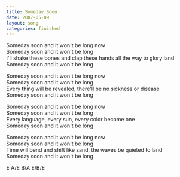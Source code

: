 ```yaml
---
title: Someday Soon
date: 2007-05-09
layout: song
categories: finished
---
```

Someday soon and it won't be long now  
Someday soon and it won't be long  
I'll shake these bones and clap these hands all the way to glory land  
Someday soon and it won't be long

Someday soon and it won't be long now  
Someday soon and it won't be long  
Every thing will be revealed, there'll be no sickness or disease  
Someday soon and it won't be long

Someday soon and it won't be long now  
Someday soon and it won't be long  
Every language, every sun, every color become one  
Someday soon and it won't be long

Someday soon and it won't be long now  
Someday soon and it won't be long  
Time will bend and shift like sand, the waves be quieted to land  
Someday soon and it won't be long

<div class="chords">
E  
A/E  
B/A  
E/B/E</div>
